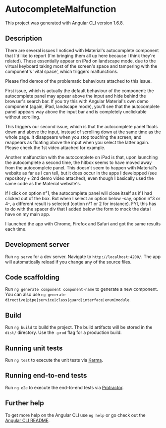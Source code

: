 # AutocompleteMalfunction

This project was generated with [Angular CLI](https://github.com/angular/angular-cli) version 1.6.8.

## Description

There are several issues I noticed with Material's autocomplete component that I'd like to report (I'm bringing them all up here because I think they're related). These essentially appear on iPad on landscape mode, due to the virtual keyboard taking most of the screen's space and tampering with the component's 'vital space', which triggers malfunctions.

Please find demos of the problematic behaviours attached to this issue.

First issue, which is actually the default behaviour of the component: the autocomplete panel may appear above the input and hide behind the browser's search bar. If you try this with Angular Material's own demo component (again, iPad, landscape mode), you'll see that the autocomplete panel appears way above the input bar and is completely unclickable without scrolling.

This triggers our second issue, which is that the autocomplete panel floats down and above the input, instead of scrolling down at the same time as the whole page. It disappears when you stop touching the screen, and reappears as floating above the input when you select the latter again. Please check the 1st video attached for example.

Another malfunction with the autocomplete on iPad is that, upon launching the autocomplete a second time, the hitbox seems to have moved away from the autocomplete panel. This doesn't seem to happen with Material's website as far as I can tell, but it does occur in the apps I developped (see repository + 2nd demo video attached), even though I basically used the same code as the Material website's.

If I click on option n°1, the autocomplete panel will close itself as if I had clicked out of the box. But when I select an option below -say, option n°3 or 4-, a different result is selected (option n°1 or 2 for instance). FYI, this has to do with the spacer div that I added below the form to mock the data I have on my main app.

I launched the app with Chrome, Firefox and Safari and got the same results each time.

## Development server

Run `ng serve` for a dev server. Navigate to `http://localhost:4200/`. The app will automatically reload if you change any of the source files.

## Code scaffolding

Run `ng generate component component-name` to generate a new component. You can also use `ng generate directive|pipe|service|class|guard|interface|enum|module`.

## Build

Run `ng build` to build the project. The build artifacts will be stored in the `dist/` directory. Use the `-prod` flag for a production build.

## Running unit tests

Run `ng test` to execute the unit tests via [Karma](https://karma-runner.github.io).

## Running end-to-end tests

Run `ng e2e` to execute the end-to-end tests via [Protractor](http://www.protractortest.org/).

## Further help

To get more help on the Angular CLI use `ng help` or go check out the [Angular CLI README](https://github.com/angular/angular-cli/blob/master/README.md).
